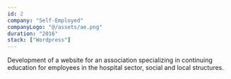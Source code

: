 ```yaml
---
id: 2
company: "Self-Employed"
companyLogo: "@/assets/ae.png"
duration: "2016"
stack: ["Wordpress"]
---
```


Development of a website for an association specializing in continuing education for employees in the hospital sector, social and local structures.
